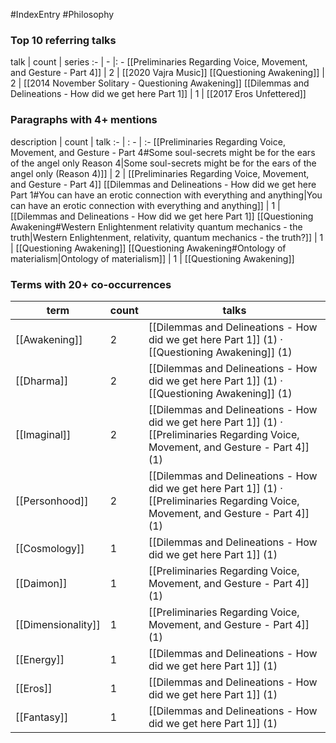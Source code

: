 #IndexEntry #Philosophy

### Top 10 referring talks
talk | count | series
:- | - |: -
[[Preliminaries Regarding Voice, Movement, and Gesture - Part 4]] | 2 | [[2020 Vajra Music]]
[[Questioning Awakening]] | 2 | [[2014 November Solitary - Questioning Awakening]]
[[Dilemmas and Delineations - How did we get here Part 1]] | 1 | [[2017 Eros Unfettered]]

### Paragraphs with 4+ mentions
description | count | talk
:- | : - | :-
[[Preliminaries Regarding Voice, Movement, and Gesture - Part 4#Some soul-secrets might be for the ears of the angel only Reason 4\|Some soul-secrets might be for the ears of the angel only (Reason 4)]] | 2 | [[Preliminaries Regarding Voice, Movement, and Gesture - Part 4]]
[[Dilemmas and Delineations - How did we get here Part 1#You can have an erotic connection with everything and anything\|You can have an erotic connection with everything and anything]] | 1 | [[Dilemmas and Delineations - How did we get here Part 1]]
[[Questioning Awakening#Western Enlightenment relativity quantum mechanics - the truth\|Western Enlightenment, relativity, quantum mechanics - the truth?]] | 1 | [[Questioning Awakening]]
[[Questioning Awakening#Ontology of materialism\|Ontology of materialism]] | 1 | [[Questioning Awakening]]

### Terms with 20+ co-occurrences
term | count | talks
-|-|-
[[Awakening]] | 2 | <span class="counts">[[Dilemmas and Delineations - How did we get here Part 1]] (1) · [[Questioning Awakening]] (1)</span> 
[[Dharma]] | 2 | <span class="counts">[[Dilemmas and Delineations - How did we get here Part 1]] (1) · [[Questioning Awakening]] (1)</span> 
[[Imaginal]] | 2 | <span class="counts">[[Dilemmas and Delineations - How did we get here Part 1]] (1) · [[Preliminaries Regarding Voice, Movement, and Gesture - Part 4]] (1)</span> 
[[Personhood]] | 2 | <span class="counts">[[Dilemmas and Delineations - How did we get here Part 1]] (1) · [[Preliminaries Regarding Voice, Movement, and Gesture - Part 4]] (1)</span> 
[[Cosmology]] | 1 | <span class="counts">[[Dilemmas and Delineations - How did we get here Part 1]] (1)</span> 
[[Daimon]] | 1 | <span class="counts">[[Preliminaries Regarding Voice, Movement, and Gesture - Part 4]] (1)</span> 
[[Dimensionality]] | 1 | <span class="counts">[[Preliminaries Regarding Voice, Movement, and Gesture - Part 4]] (1)</span> 
[[Energy]] | 1 | <span class="counts">[[Dilemmas and Delineations - How did we get here Part 1]] (1)</span> 
[[Eros]] | 1 | <span class="counts">[[Dilemmas and Delineations - How did we get here Part 1]] (1)</span> 
[[Fantasy]] | 1 | <span class="counts">[[Dilemmas and Delineations - How did we get here Part 1]] (1)</span> 

